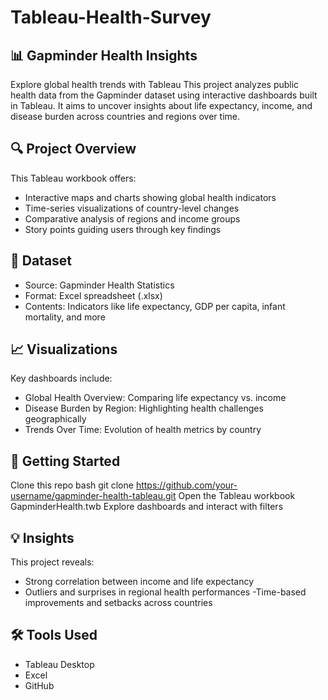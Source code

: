 # Tableau-Health-Survey
## 📊 Gapminder Health Insights
Explore global health trends with Tableau This project analyzes public health data from the Gapminder dataset using interactive dashboards built in Tableau. It aims to uncover insights about life expectancy, income, and disease burden across countries and regions over time.
## 🔍 Project Overview
This Tableau workbook offers:
- Interactive maps and charts showing global health indicators
- Time-series visualizations of country-level changes
- Comparative analysis of regions and income groups
- Story points guiding users through key findings
## 📂 Dataset
- Source: Gapminder Health Statistics
- Format: Excel spreadsheet (.xlsx)
- Contents: Indicators like life expectancy, GDP per capita, infant mortality, and more
## 📈 Visualizations
Key dashboards include:
- Global Health Overview: Comparing life expectancy vs. income
- Disease Burden by Region: Highlighting health challenges geographically
- Trends Over Time: Evolution of health metrics by country
## 🚀 Getting Started
Clone this repo
bash
git clone https://github.com/your-username/gapminder-health-tableau.git
Open the Tableau workbook GapminderHealth.twb
Explore dashboards and interact with filters
## 💡 Insights
This project reveals:
- Strong correlation between income and life expectancy
- Outliers and surprises in regional health performances
 -Time-based improvements and setbacks across countries
## 🛠 Tools Used
- Tableau Desktop
- Excel
- GitHub
